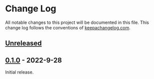 # Change Log
All notable changes to this project will be documented in this file. This change log follows the conventions of [keepachangelog.com](http://keepachangelog.com/).

## [Unreleased]

## [0.1.0] - 2022-9-28
Initial release.

[Unreleased]: https://github.com/epiccastle/bbssh/compare/v0.1.0...HEAD
[0.1.0]: https://github.com/epiccastle/bbssh/tree/v0.1.0
